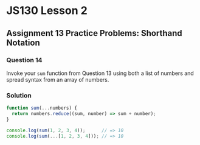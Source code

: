 # JS130 Lesson 2

## Assignment 13 Practice Problems: Shorthand Notation

### Question 14

Invoke your `sum` function from Question 13 using both a list of numbers and
spread syntax from an array of numbers.

### Solution

```js
function sum(...numbers) {
  return numbers.reduce((sum, number) => sum + number);
}

console.log(sum(1, 2, 3, 4));      // => 10
console.log(sum(...[1, 2, 3, 4])); // => 10
```
